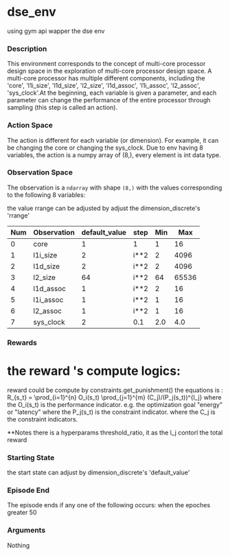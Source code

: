 # dse_env
using gym api wapper the dse env

### Description

This environment corresponds to the concept of multi-core processor design space
in the exploration of multi-core processor design space. A multi-core processor
has multiple different components, including the 'core', 'l1i_size', 'l1d_size',
'l2_size', 'l1d_assoc', 'l1i_assoc', 'l2_assoc', 'sys_clock'.At the beginning,
each variable is given a parameter, and each parameter can change the performance
of the entire processor through sampling (this step is called an action).

### Action Space

The action is different for each variable (or dimension). For example, it can be
changing the core or changing the sys_clock. Due to env having 8 variables,
the action is a numpy array of (8,), every element is int data type.

### Observation Space

The observation is a `ndarray` with shape `(8,)` with the values corresponding
to the following 8 variables:

the value rrange can be adjusted by adjust the dimension_discrete's 'rrange'

| Num | Observation  | default_value   |  step    |   Min    | Max      |
|-----|--------------|-----------------|----------|----------|----------|
| 0   | core         | 1               | 1        | 1        |  16      |
| 1   | l1i_size     | 2               | i**2     | 2        |  4096    |
| 2   | l1d_size     | 2               | i**2     | 2        |  4096    |
| 3   | l2_size      | 64              | i**2     | 64       |  65536   |
| 4   | l1d_assoc    | 1               | i**2     | 2        |  16      |
| 5   | l1i_assoc    | 1               | i**2     | 1        |  16      |
| 6   | l2_assoc     | 1               | i**2     | 1        |  16      |
| 7   | sys_clock    | 2               | 0.1      | 2.0      |  4.0     |

### Rewards
# the reward 's compute logics:
reward could be compute by constraints.get_punishment()
the equations is : R_{s_t} = \prod_{i=1}^{n} O_i(s_t) \prod_{j=1}^{m} (C_j)/(P_j(s_t))^{l_j}
where the O_i(s_t) is the performance indicator. e.g. the optimization goal "energy" or "latency"
where the P_j(s_t) is the constraint indicator. 
where the C_j is the constraint indicators.

**Notes there is a hyperparams threshold_ratio, it as the l_j contorl the total reward

### Starting State

the start state can adjust by dimension_discrete's 'default_value'

### Episode End

The episode ends if any one of the following occurs: when the epoches greater 50

### Arguments

Nothing
